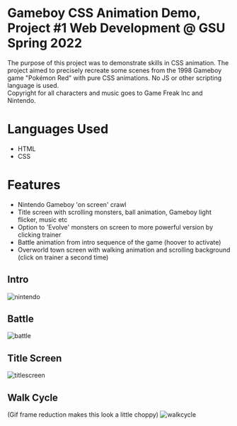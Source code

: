 # Gameboy CSS Animation Demo, Project #1 Web Development @ GSU Spring 2022

The purpose of this project was to demonstrate skills in CSS animation. The project aimed to precisely recreate some scenes from the 1998 Gameboy game "Pokémon Red" 
with pure CSS animations. No JS or other scripting language is used.  
Copyright for all characters and music goes to Game Freak Inc and Nintendo.

# Languages Used
* HTML
* CSS

# Features
* Nintendo Gameboy 'on screen' crawl
* Title screen with scrolling monsters, ball animation, Gameboy light flicker, music etc
* Option to 'Evolve' monsters on screen to more powerful version by clicking trainer
* Battle animation from intro sequence of the game (hoover to activate)
* Overworld town screen with walking animation and scrolling background (click on trainer a second time)

## Intro
![nintendo](https://user-images.githubusercontent.com/60898339/236246632-5a8705eb-ddb1-443d-9772-4bda1cf558d1.gif)

## Battle
![battle](https://user-images.githubusercontent.com/60898339/236496686-67f98b35-49b9-4900-98a7-0e7bceef7217.gif)

## Title Screen
![titlescreen](https://user-images.githubusercontent.com/60898339/236494745-149ca0e2-bb1c-47e3-acc2-0f453be57409.gif)

## Walk Cycle
(Gif frame reduction makes this look a little choppy)
![walkcycle](https://user-images.githubusercontent.com/60898339/236496089-0d4dfa9d-71d9-4661-8547-c824b030f9dd.gif)


